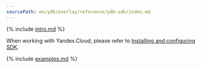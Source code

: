 ```yaml
---
sourcePath: en/ydb/overlay/reference/ydb-sdk/index.md
---
```

{% include [intro.md](_includes/index/intro.md) %}

When working with Yandex.Cloud, please refer to [Installing and configuring SDK](yc_setup.md).

{% include [examples.md](_includes/index/examples.md) %}

